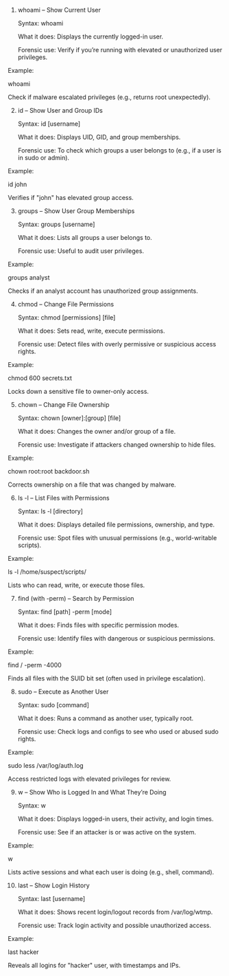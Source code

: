 1. whoami – Show Current User

    Syntax: whoami

    What it does: Displays the currently logged-in user.

    Forensic use: Verify if you’re running with elevated or unauthorized user privileges.

Example:

whoami

Check if malware escalated privileges (e.g., returns root unexpectedly).

2. id – Show User and Group IDs

    Syntax: id [username]

    What it does: Displays UID, GID, and group memberships.

    Forensic use: To check which groups a user belongs to (e.g., if a user is in sudo or admin).

Example:

id john

Verifies if "john" has elevated group access.

3. groups – Show User Group Memberships

    Syntax: groups [username]

    What it does: Lists all groups a user belongs to.

    Forensic use: Useful to audit user privileges.

Example:

groups analyst

Checks if an analyst account has unauthorized group assignments.

4. chmod – Change File Permissions

    Syntax: chmod [permissions] [file]

    What it does: Sets read, write, execute permissions.

    Forensic use: Detect files with overly permissive or suspicious access rights.

Example:

chmod 600 secrets.txt

Locks down a sensitive file to owner-only access.

5. chown – Change File Ownership

    Syntax: chown [owner]:[group] [file]

    What it does: Changes the owner and/or group of a file.

    Forensic use: Investigate if attackers changed ownership to hide files.

Example:

chown root:root backdoor.sh

Corrects ownership on a file that was changed by malware.

6. ls -l – List Files with Permissions

    Syntax: ls -l [directory]

    What it does: Displays detailed file permissions, ownership, and type.

    Forensic use: Spot files with unusual permissions (e.g., world-writable scripts).

Example:

ls -l /home/suspect/scripts/

Lists who can read, write, or execute those files.

7. find (with -perm) – Search by Permission

    Syntax: find [path] -perm [mode]

    What it does: Finds files with specific permission modes.

    Forensic use: Identify files with dangerous or suspicious permissions.

Example:

find / -perm -4000

Finds all files with the SUID bit set (often used in privilege escalation).

8. sudo – Execute as Another User

    Syntax: sudo [command]

    What it does: Runs a command as another user, typically root.

    Forensic use: Check logs and configs to see who used or abused sudo rights.

Example:

sudo less /var/log/auth.log

Access restricted logs with elevated privileges for review.

9. w – Show Who is Logged In and What They’re Doing

    Syntax: w

    What it does: Displays logged-in users, their activity, and login times.

    Forensic use: See if an attacker is or was active on the system.

Example:

w

Lists active sessions and what each user is doing (e.g., shell, command).

10. last – Show Login History

    Syntax: last [username]

    What it does: Shows recent login/logout records from /var/log/wtmp.

    Forensic use: Track login activity and possible unauthorized access.

Example:

last hacker

Reveals all logins for "hacker" user, with timestamps and IPs.

